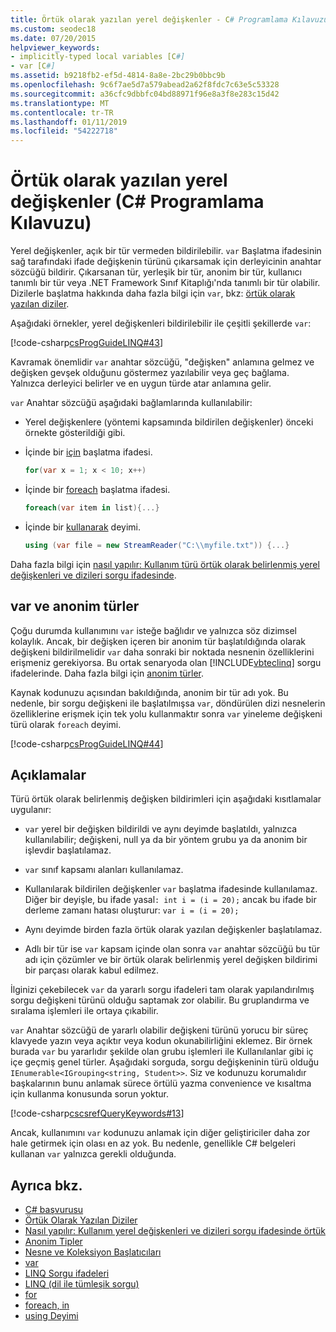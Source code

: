 ```yaml
---
title: Örtük olarak yazılan yerel değişkenler - C# Programlama Kılavuzu
ms.custom: seodec18
ms.date: 07/20/2015
helpviewer_keywords:
- implicitly-typed local variables [C#]
- var [C#]
ms.assetid: b9218fb2-ef5d-4814-8a8e-2bc29b0bbc9b
ms.openlocfilehash: 9c6f7ae5d7a579abead2a62f8fdc7c63e5c53328
ms.sourcegitcommit: a36cfc9dbbfc04bd88971f96e8a3f8e283c15d42
ms.translationtype: MT
ms.contentlocale: tr-TR
ms.lasthandoff: 01/11/2019
ms.locfileid: "54222718"
---
```

# <a name="implicitly-typed-local-variables-c-programming-guide"></a>Örtük olarak yazılan yerel değişkenler (C# Programlama Kılavuzu)

Yerel değişkenler, açık bir tür vermeden bildirilebilir. `var` Başlatma ifadesinin sağ tarafındaki ifade değişkenin türünü çıkarsamak için derleyicinin anahtar sözcüğü bildirir. Çıkarsanan tür, yerleşik bir tür, anonim bir tür, kullanıcı tanımlı bir tür veya .NET Framework Sınıf Kitaplığı'nda tanımlı bir tür olabilir. Dizilerle başlatma hakkında daha fazla bilgi için `var`, bkz: [örtük olarak yazılan diziler](../arrays/implicitly-typed-arrays.md).

Aşağıdaki örnekler, yerel değişkenleri bildirilebilir ile çeşitli şekillerde `var`:

[!code-csharp[csProgGuideLINQ#43](~/samples/snippets/csharp/VS_Snippets_VBCSharp/csProgGuideLINQ/CS/csRef30LangFeatures_2.cs#43)]

Kavramak önemlidir `var` anahtar sözcüğü, "değişken" anlamına gelmez ve değişken gevşek olduğunu göstermez yazılabilir veya geç bağlama. Yalnızca derleyici belirler ve en uygun türde atar anlamına gelir.

`var` Anahtar sözcüğü aşağıdaki bağlamlarında kullanılabilir:

- Yerel değişkenlere (yöntemi kapsamında bildirilen değişkenler) önceki örnekte gösterildiği gibi.

- İçinde bir [için](../../language-reference/keywords/for.md) başlatma ifadesi.

    ```csharp
    for(var x = 1; x < 10; x++)
    ```

- İçinde bir [foreach](../../language-reference/keywords/foreach-in.md) başlatma ifadesi.

    ```csharp
    foreach(var item in list){...}
    ```

- İçinde bir [kullanarak](../../language-reference/keywords/using-statement.md) deyimi.

    ```csharp
    using (var file = new StreamReader("C:\\myfile.txt")) {...}
    ```

Daha fazla bilgi için [nasıl yapılır: Kullanım türü örtük olarak belirlenmiş yerel değişkenleri ve dizileri sorgu ifadesinde](how-to-use-implicitly-typed-local-variables-and-arrays-in-a-query-expression.md).

## <a name="var-and-anonymous-types"></a>var ve anonim türler

Çoğu durumda kullanımını `var` isteğe bağlıdır ve yalnızca söz dizimsel kolaylık. Ancak, bir değişken içeren bir anonim tür başlatıldığında olarak değişkeni bildirilmelidir `var` daha sonraki bir noktada nesnenin özelliklerini erişmeniz gerekiyorsa. Bu ortak senaryoda olan [!INCLUDE[vbteclinq](~/includes/vbteclinq-md.md)] sorgu ifadelerinde. Daha fazla bilgi için [anonim türler](anonymous-types.md).

Kaynak kodunuzu açısından bakıldığında, anonim bir tür adı yok. Bu nedenle, bir sorgu değişkeni ile başlatılmışsa `var`, döndürülen dizi nesnelerin özelliklerine erişmek için tek yolu kullanmaktır sonra `var` yineleme değişkeni türü olarak `foreach` deyimi.

[!code-csharp[csProgGuideLINQ#44](~/samples/snippets/csharp/VS_Snippets_VBCSharp/csProgGuideLINQ/CS/csRef30LangFeatures_2.cs#44)]

## <a name="remarks"></a>Açıklamalar

Türü örtük olarak belirlenmiş değişken bildirimleri için aşağıdaki kısıtlamalar uygulanır:

- `var` yerel bir değişken bildirildi ve aynı deyimde başlatıldı, yalnızca kullanılabilir; değişkeni, null ya da bir yöntem grubu ya da anonim bir işlevdir başlatılamaz.

- `var` sınıf kapsamı alanları kullanılamaz.

- Kullanılarak bildirilen değişkenler `var` başlatma ifadesinde kullanılamaz. Diğer bir deyişle, bu ifade yasal`: int i = (i = 20);` ancak bu ifade bir derleme zamanı hatası oluşturur: `var i = (i = 20);`

- Aynı deyimde birden fazla örtük olarak yazılan değişkenler başlatılamaz.

- Adlı bir tür ise `var` kapsam içinde olan sonra `var` anahtar sözcüğü bu tür adı için çözümler ve bir örtük olarak belirlenmiş yerel değişken bildirimi bir parçası olarak kabul edilmez.

İlginizi çekebilecek `var` da yararlı sorgu ifadeleri tam olarak yapılandırılmış sorgu değişkeni türünü olduğu saptamak zor olabilir. Bu gruplandırma ve sıralama işlemleri ile ortaya çıkabilir.

`var` Anahtar sözcüğü de yararlı olabilir değişkeni türünü yorucu bir süreç klavyede yazın veya açıktır veya kodun okunabilirliğini eklemez. Bir örnek burada `var` bu yararlıdır şekilde olan grubu işlemleri ile Kullanılanlar gibi iç içe geçmiş genel türler. Aşağıdaki sorguda, sorgu değişkeninin türü olduğu `IEnumerable<IGrouping<string, Student>>`. Siz ve kodunuzu korumalıdır başkalarının bunu anlamak sürece örtülü yazma convenience ve kısaltma için kullanma konusunda sorun yoktur.

[!code-csharp[cscsrefQueryKeywords#13](~/samples/snippets/csharp/VS_Snippets_VBCSharp/CsCsrefQueryKeywords/CS/Group.cs#13)]

Ancak, kullanımını `var` kodunuzu anlamak için diğer geliştiriciler daha zor hale getirmek için olası en az yok. Bu nedenle, genellikle C# belgeleri kullanan `var` yalnızca gerekli olduğunda.

## <a name="see-also"></a>Ayrıca bkz.

- [C# başvurusu](../../language-reference/index.md)
- [Örtük Olarak Yazılan Diziler](../arrays/implicitly-typed-arrays.md)
- [Nasıl yapılır: Kullanım yerel değişkenleri ve dizileri sorgu ifadesinde örtük](how-to-use-implicitly-typed-local-variables-and-arrays-in-a-query-expression.md)
- [Anonim Tipler](anonymous-types.md)
- [Nesne ve Koleksiyon Başlatıcıları](object-and-collection-initializers.md)
- [var](../../language-reference/keywords/var.md)
- [LINQ Sorgu ifadeleri](../linq-query-expressions/index.md)
- [LINQ (dil ile tümleşik sorgu)](../../linq/index.md)
- [for](../../language-reference/keywords/for.md)
- [foreach, in](../../language-reference/keywords/foreach-in.md)
- [using Deyimi](../../language-reference/keywords/using-statement.md)